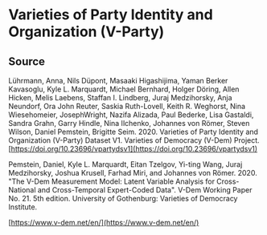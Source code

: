 # Varieties of Party Identity and Organization (V-Party)

## Source

Lührmann, Anna, Nils Düpont, Masaaki Higashijima, Yaman Berker Kavasoglu, Kyle L. Marquardt, Michael Bernhard, Holger Döring, Allen Hicken, Melis Laebens, Staffan I. Lindberg, Juraj Medzihorsky, Anja Neundorf, Ora John Reuter, Saskia Ruth-Lovell, Keith R. Weghorst, Nina Wiesehomeier, JosephWright, Nazifa Alizada, Paul Bederke, Lisa Gastaldi, Sandra Grahn, Garry Hindle, Nina Ilchenko, Johannes von Römer, Steven Wilson, Daniel Pemstein, Brigitte Seim. 2020. Varieties of Party Identity and Organization (V-Party) Dataset V1. Varieties of Democracy (V-Dem) Project. [https://doi.org/10.23696/vpartydsv1](https://doi.org/10.23696/vpartydsv1)

Pemstein, Daniel, Kyle L. Marquardt, Eitan Tzelgov, Yi-ting Wang, Juraj Medzihorsky, Joshua Krusell, Farhad Miri, and Johannes von Römer. 2020. "The V-Dem Measurement Model: Latent Variable Analysis for Cross-National and Cross-Temporal Expert-Coded Data". V-Dem Working Paper No. 21. 5th edition. University of Gothenburg: Varieties of Democracy Institute.

[https://www.v-dem.net/en/](https://www.v-dem.net/en/)
